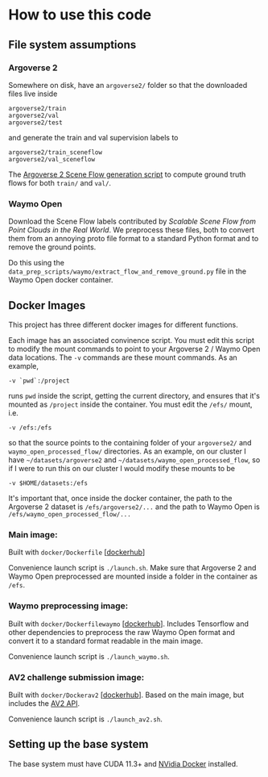 # How to use this code

## File system assumptions

### Argoverse 2

Somewhere on disk, have an `argoverse2/` folder so that the downloaded files live inside

```
argoverse2/train
argoverse2/val
argoverse2/test
```

and generate the train and val supervision labels to

```
argoverse2/train_sceneflow
argoverse2/val_sceneflow
```


The [Argoverse 2 Scene Flow generation script](https://github.com/nchodosh/argoverse2-sf) to compute ground truth flows for both `train/` and `val/`.

### Waymo Open

Download the Scene Flow labels contributed by _Scalable Scene Flow from Point Clouds in the Real World_. We preprocess these files, both to convert them from an annoying proto file format to a standard Python format and to remove the ground points.

Do this using the `data_prep_scripts/waymo/extract_flow_and_remove_ground.py` file in the Waymo Open docker container.

## Docker Images

This project has three different docker images for different functions.

Each image has an associated convinence script. You must edit this script to modify the mount commands to point to your Argoverse 2 / Waymo Open data locations. The `-v` commands are these mount commands. As an example,

```
-v `pwd`:/project
```

runs `pwd` inside the script, getting the current directory, and ensures that it's mounted as `/project` inside the container. You must edit the `/efs/` mount, i.e.

```
-v /efs:/efs 
```

so that the source points to the containing folder of your `argoverse2/` and `waymo_open_processed_flow/` directories. As an example, on our cluster I have `~/datasets/argoverse2` and `~/datasets/waymo_open_processed_flow`, so if I were to run this on our cluster I would modify these mounts to be

```
-v $HOME/datasets:/efs
```

It's important that, once inside the docker container, the path to the Argoverse 2 dataset is `/efs/argoverse2/...` and the path to Waymo Open is `/efs/waymo_open_processed_flow/...`

### Main image: 

Built with `docker/Dockerfile` [[dockerhub](https://hub.docker.com/repository/docker/kylevedder/zeroflow)]

Convenience launch script is `./launch.sh`. Make sure that Argoverse 2 and Waymo Open preprocessed are mounted inside a folder in the container as `/efs`.

### Waymo preprocessing image:

Built with `docker/Dockerfilewaymo` [[dockerhub](https://hub.docker.com/repository/docker/kylevedder/zeroflow_waymo)]. Includes Tensorflow and other dependencies to preprocess the raw Waymo Open format and convert it to a standard format readable in the main image.

Convenience launch script is `./launch_waymo.sh`.

### AV2 challenge submission image:

Built with `docker/Dockerav2` [[dockerhub](https://hub.docker.com/repository/docker/kylevedder/zeroflow_av2)]. Based on the main image, but includes the [AV2 API](https://github.com/argoverse/av2-api).

Convenience launch script is `./launch_av2.sh`.

## Setting up the base system

The base system must have CUDA 11.3+ and [NVidia Docker](https://docs.nvidia.com/datacenter/cloud-native/container-toolkit/install-guide.html#docker) installed.
